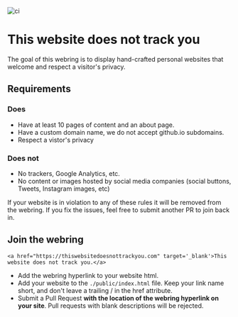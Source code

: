 ![ci](https://github.com/thiswebsitedoesnottrackyou/thiswebsitedoesnottrackyou.com/workflows/ci/badge.svg)

# This website does not track you

The goal of this webring is to display hand-crafted personal websites that welcome and respect a visitor's privacy. 

## Requirements

### Does
- Have at least 10 pages of content and an about page. 
- Have a custom domain name, we do not accept github.io subdomains.
- Respect a vistor's privacy

### Does not
- No trackers, Google Analytics, etc. 
- No content or images hosted by social media companies (social buttons, Tweets, Instagram images, etc)

If your website is in violation to any of these rules it will be removed from the webring. If you fix the issues, feel free to submit another PR to join back in.

## Join the webring
```
<a href="https://thiswebsitedoesnottrackyou.com" target='_blank'>This website does not track you.</a>
```

- Add the webring hyperlink to your website html.
- Add your website to the `./public/index.html` file. Keep your link name short, and don't leave a trailing / in the href attribute.
- Submit a Pull Request <b>with the location of the webring hyperlink on your site</b>. Pull requests with blank descriptions will be rejected.
